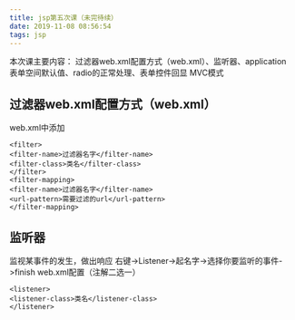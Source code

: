 ```yaml
---
title: jsp第五次课（未完待续）
date: 2019-11-08 08:56:54
tags: jsp
---
```

本次课主要内容：
过滤器web.xml配置方式（web.xml）、监听器、application
表单空间默认值、radio的正常处理、表单控件回显
MVC模式
<!--more-->
## 过滤器web.xml配置方式（web.xml）
web.xml中添加
```
<filter>
<filter-name>过滤器名字</filter-name>
<filter-class>类名</filter-class>
</filter>
<filter-mapping>
<filter-name>过滤器名字</filter-name>
<url-pattern>需要过滤的url</url-pattern>
</filter-mapping>
```
## 监听器
监视某事件的发生，做出响应
右键->Listener->起名字->选择你要监听的事件->finish
web.xml配置（注解二选一）
```
<listener>
<listener-class>类名</listener-class>
</listener>
```